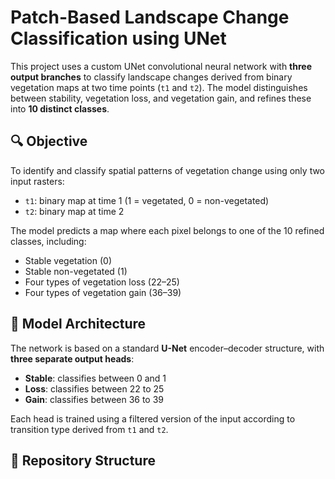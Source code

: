 # Patch-Based Landscape Change Classification using UNet

This project uses a custom UNet convolutional neural network with **three output branches** to classify landscape changes derived from binary vegetation maps at two time points (`t1` and `t2`). The model distinguishes between stability, vegetation loss, and vegetation gain, and refines these into **10 distinct classes**.

## 🔍 Objective

To identify and classify spatial patterns of vegetation change using only two input rasters:
- `t1`: binary map at time 1 (1 = vegetated, 0 = non-vegetated)
- `t2`: binary map at time 2

The model predicts a map where each pixel belongs to one of the 10 refined classes, including:
- Stable vegetation (0)
- Stable non-vegetated (1)
- Four types of vegetation loss (22–25)
- Four types of vegetation gain (36–39)

## 🧠 Model Architecture

The network is based on a standard **U-Net** encoder–decoder structure, with **three separate output heads**:
- **Stable**: classifies between 0 and 1
- **Loss**: classifies between 22 to 25
- **Gain**: classifies between 36 to 39

Each head is trained using a filtered version of the input according to transition type derived from `t1` and `t2`.

## 📂 Repository Structure

